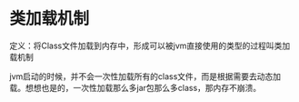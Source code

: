 # 类加载机制
定义：将Class文件加载到内存中，形成可以被jvm直接使用的类型的过程叫类加载机制

jvm启动的时候，并不会一次性加载所有的class文件，而是根据需要去动态加载。想想也是的，一次性加载那么多jar包那么多class，那内存不崩溃。

